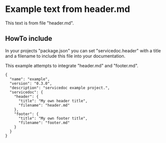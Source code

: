# Example text from header.md

This text is from file "header.md".

## <span id="api-example-for-a-submenu-entry">HowTo include</span>

In your projects "package.json" you can set "servicedoc.header" with a title and a filename to include this file into your documentation.

This example attempts to integrate "header.md" and "footer.md".

    {
      "name": "example",
      "version": "0.3.0",
      "description": "servicedoc example project.",
      "servicedoc": {
        "header": {
          "title": "My own header title",
          "filename": "header.md"
        },
        "footer": {
          "title": "My own footer title",
          "filename": "footer.md"
        }
      }
    }
